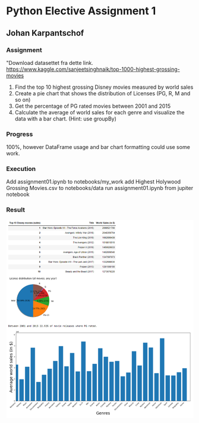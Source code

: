 # Python Elective Assignment 1
## Johan Karpantschof

### Assignment
"Download datasettet fra dette link.
https://www.kaggle.com/sanjeetsinghnaik/top-1000-highest-grossing-movies 

1. Find the top 10 highest grossing Disney movies measured by world sales
2. Create a pie chart that shows the distribution of Licenses (PG, R, M and so on)
3. Get the percentage of PG rated movies between 2001 and 2015
4. Calculate the average of world sales for each genre and visualize the data with a bar chart. (Hint: use groupBy)

### Progress
100%, however DataFrame usage and bar chart formatting could use some work.

### Execution
Add assignment01.ipynb to notebooks/my_work
add Highest Holywood Grossing Movies.csv to notebooks/data
run assignment01.ipynb from jupiter notebook

### Result
![Result](https://github.com/Capa2/pythonAssignment/blob/main/result.PNG?raw=true)
